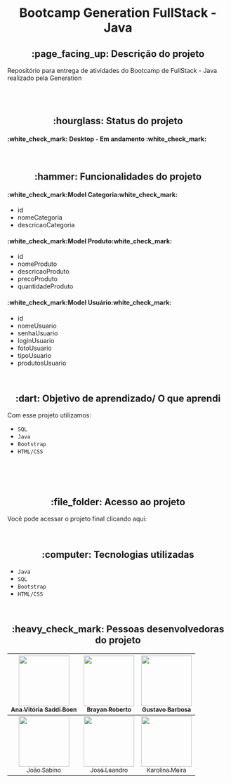 <h1 align="center"> 
Bootcamp Generation FullStack - Java</h1>

<h2 align="center">:page_facing_up: Descrição do projeto </h2>
<p> Repositório para entrega de atividades do Bootcamp de FullStack - Java realizado pela Generation</p>

<br>



<br>
<h2 align="center">:hourglass: Status do projeto </h2>
<h4> :white_check_mark: Desktop - Em andamento :white_check_mark: </h4>


<br>
<h2 align="center">:hammer: Funcionalidades do projeto </h2>
<h4> :white_check_mark:Model Categoria:white_check_mark: </h4>
  <ul>
    <li>id</li>
    <li>nomeCategoria</li>
    <li>descricaoCategoria</li>
  </ul>
<h4> :white_check_mark:Model Produto:white_check_mark: </h4>
  <ul>
    <li>id</li>
    <li>nomeProduto</li>
    <li>descricaoProduto</li>
    <li>precoProduto</li>
    <li>quantidadeProduto</li>
  </ul>
<h4> :white_check_mark:Model Usuário:white_check_mark: </h4>
  <ul>
    <li>id</li>
    <li>nomeUsuario</li>
    <li>senhaUsuario</li>
    <li>loginUsuario</li>
    <li>fotoUsuario</li>
    <li>tipoUsuario</li>
    <li>produtosUsuario</li>
  </ul>

<br>
<h2 align="center"> :dart: Objetivo de aprendizado/ O que aprendi </h2>
<p>Com esse projeto utilizamos: </p>

- ``SQL``
- ``Java``
- ``Bootstrap``
-  ``HTML/CSS``




<br>
<br>




<br>
<h2 align="center"> :file_folder: Acesso ao projeto </h2>
<p> Você pode acessar o projeto final clicando aqui: </p>
<br>
<h2 align="center"> :computer: Tecnologias utilizadas </h2>

- ``Java``
- ``SQL``
- ``Bootstrap``
- ``HTML/CSS``



<br>
<h2 align="center"> :heavy_check_mark: Pessoas desenvolvedoras do projeto </h2>

| [<img loading="lazy" src="https://avatars.githubusercontent.com/u/147877236?v=4" width=115><br><sub>Ana Vitória Saddi Boen</sub>](https://github.com/anavsaddiboen) |  [<img loading="lazy" src="https://avatars.githubusercontent.com/u/114553041?v=4" width=115><br><sub>Brayan Roberto</sub>](https://github.com/Brayan-RDev) |  [<img loading="lazy" src="https://avatars.githubusercontent.com/u/157237344?v=4" width=115><br><sub>Gustavo Barbosa</sub>](https://github.com/Guxtta5)  |
| :---: | :---: | :---: |
| [<img loading="lazy" src="https://avatars.githubusercontent.com/u/87478340?v=4" width=115><br><sub>João Sabino</sub>](https://github.com/Joao-VPS) |  [<img loading="lazy" src="https://avatars.githubusercontent.com/u/128410036?v=4" width=115><br><sub>José Leandro</sub>](https://github.com/Axlvox) | [<img loading="lazy" src="https://avatars.githubusercontent.com/u/74688759?v=4" width=115><br><sub>Karolina Meira</sub>](https://github.com/KNMeira) |  
